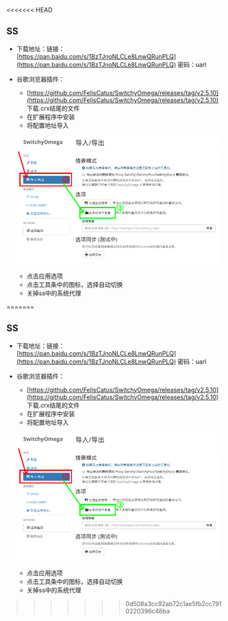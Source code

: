 <<<<<<< HEAD
## SS

* 下载地址：链接：[https://pan.baidu.com/s/1BzTJnoNLCLe8LnwQRunPLQ](https://pan.baidu.com/s/1BzTJnoNLCLe8LnwQRunPLQ) 密码：uarl

* 谷歌浏览器插件：

  * [https://github.com/FelisCatus/SwitchyOmega/releases/tag/v2.5.10](https://github.com/FelisCatus/SwitchyOmega/releases/tag/v2.5.10) 下载.crx结尾的文件
  * 在扩展程序中安装
  * 将配置地址导入

  ![](/assets/bq.png)

  * 点击应用选项
  * 点击工具条中的图标，选择自动切换
  * 关掉ss中的系统代理



=======
## SS

* 下载地址：链接：[https://pan.baidu.com/s/1BzTJnoNLCLe8LnwQRunPLQ](https://pan.baidu.com/s/1BzTJnoNLCLe8LnwQRunPLQ) 密码：uarl

* 谷歌浏览器插件：

  * [https://github.com/FelisCatus/SwitchyOmega/releases/tag/v2.5.10](https://github.com/FelisCatus/SwitchyOmega/releases/tag/v2.5.10) 下载.crx结尾的文件
  * 在扩展程序中安装
  * 将配置地址导入

  ![](/assets/bq.png)

  * 点击应用选项
  * 点击工具条中的图标，选择自动切换
  * 关掉ss中的系统代理



>>>>>>> 0d508a3cc92ab72c1ae5fb2cc7910220396c46ba
